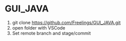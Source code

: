 # GUI_JAVA
1. git clone https://github.com/Freelings/GUI_JAVA.git
2. open folder with VSCode
3. Set remote branch and stage/commit 
